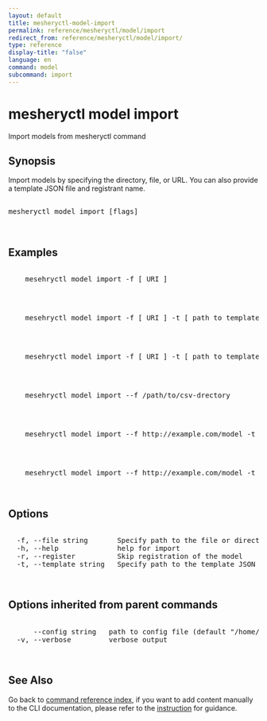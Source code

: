 ```yaml
---
layout: default
title: mesheryctl-model-import
permalink: reference/mesheryctl/model/import
redirect_from: reference/mesheryctl/model/import/
type: reference
display-title: "false"
language: en
command: model
subcommand: import
---
```


# mesheryctl model import

Import models from mesheryctl command

## Synopsis

Import models by specifying the directory, file, or URL. You can also provide a template JSON file and registrant name.
<pre class='codeblock-pre'>
<div class='codeblock'>
mesheryctl model import [flags]

</div>
</pre> 

## Examples

<pre class='codeblock-pre'>
<div class='codeblock'>
	mesehryctl model import -f [ URI ]

</div>
</pre> 

<pre class='codeblock-pre'>
<div class='codeblock'>
	mesehryctl model import -f [ URI ] -t [ path to template file ] ( only required in case of URL )

</div>
</pre> 

<pre class='codeblock-pre'>
<div class='codeblock'>
	mesehryctl model import -f [ URI ] -t [ path to template file ] -r ( to skip registration by default registration is true)

</div>
</pre> 

<pre class='codeblock-pre'>
<div class='codeblock'>
	mesehryctl model import --f /path/to/csv-drectory

</div>
</pre> 

<pre class='codeblock-pre'>
<div class='codeblock'>
    mesehryctl model import --f http://example.com/model -t /path/to/template.json 

</div>
</pre> 

<pre class='codeblock-pre'>
<div class='codeblock'>
	mesehryctl model import --f http://example.com/model -t /path/to/template.json -r

</div>
</pre> 

## Options

<pre class='codeblock-pre'>
<div class='codeblock'>
  -f, --file string       Specify path to the file or directory
  -h, --help              help for import
  -r, --register          Skip registration of the model
  -t, --template string   Specify path to the template JSON file

</div>
</pre>

## Options inherited from parent commands

<pre class='codeblock-pre'>
<div class='codeblock'>
      --config string   path to config file (default "/home/runner/.meshery/config.yaml")
  -v, --verbose         verbose output

</div>
</pre>

## See Also

Go back to [command reference index](/reference/mesheryctl/), if you want to add content manually to the CLI documentation, please refer to the [instruction](/project/contributing/contributing-cli#preserving-manually-added-documentation) for guidance.
